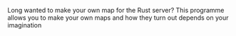 Long wanted to make your own map for the Rust server?
This programme allows you to make your own maps and how they turn out depends on your imagination
